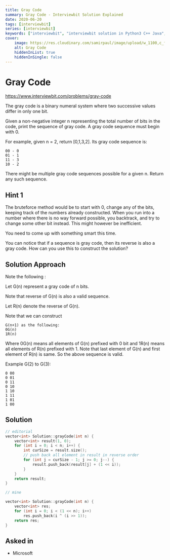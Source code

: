 ```yaml
---
title: Gray Code
summary: Gray Code - Interviewbit Solution Explained
date: 2020-06-20
tags: [interviewbit]
series: [interviewbit]
keywords: ["interviewbit", "interviewbit solution in Python3 C++ Java", "Gray Code Solution Explained"]
cover:
    image: https://res.cloudinary.com/samirpaul/image/upload/w_1100,c_fit,co_rgb:FFFFFF,l_text:Arial_75_bold:Gray Code - Solution Explained/problem-solving.webp
    alt: Gray Code
    hiddenInList: true
    hiddenInSingle: false
---
```


# Gray Code

https://www.interviewbit.com/problems/gray-code


The gray code is a binary numeral system where two successive values differ in only one bit.

Given a non-negative integer n representing the total number of bits in the code, print the sequence of gray code. A gray code sequence must begin with 0.

For example, given n = 2, return [0,1,3,2]. Its gray code sequence is:
```
00 - 0
01 - 1
11 - 3
10 - 2
```

There might be multiple gray code sequences possible for a given n.
Return any such sequence.

## Hint 1

The bruteforce method would be to start with 0, change any of the bits, keeping track of the numbers already constructed. When you run into a number where there is no way forward possible, you backtrack, and try to change some other bit instead. 
This might however be inefficient.

You need to come up with something smart this time.

You can notice that if a sequence is gray code, then its reverse is also a gray code.
How can you use this to construct the solution?

## Solution Approach

Note the following :

Let G(n) represent a gray code of n bits. 

Note that reverse of G(n) is also a valid sequence. 

Let R(n) denote the reverse of G(n).

Note that we can construct 

```
G(n+1) as the following:
0G(n) 
1R(n)
```

Where 0G(n) means all elements of G(n) prefixed with 0 bit and 1R(n) means all elements of R(n) prefixed with 1. 
Note that last element of G(n) and first element of R(n) is same. So the above sequence is valid.

Example G(2) to G(3): 

```
0 00
0 01
0 11
0 10
1 10
1 11
1 01
1 00
```

## Solution

```cpp
// editorial
vector<int> Solution::grayCode(int n) {
    vector<int> result(1, 0);
    for (int i = 0; i < n; i++) {
        int curSize = result.size();
        // push back all element in result in reverse order
        for (int j = curSize - 1; j >= 0; j--) {
            result.push_back(result[j] + (1 << i));
        }
    }
    return result;
}

// mine

vector<int> Solution::grayCode(int n) {
    vector<int> res;
    for (int i = 0; i < (1 << n); i++)
        res.push_back(i ^ (i >> 1));
    return res;
}
```
## Asked in
* Microsoft
